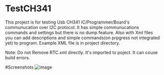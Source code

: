 # TestCH341
This project is for testing Usb CH341 IC/Programmer/Board's communucation over I2C protocol. It has simple communucations commands and settings but there is no dump feature. Also with Xml files you can add descriptions and simple commands(on prpgress not integrated yet) to program. Example XML file is in project directory. 

Note: Do not Remove RTC.xml directly. It's imported to poject. It can couse build errors.

#Screenshots
![image](https://user-images.githubusercontent.com/85828505/226177934-4f918ea1-0054-4fa5-b850-b2e02657ea67.png)

